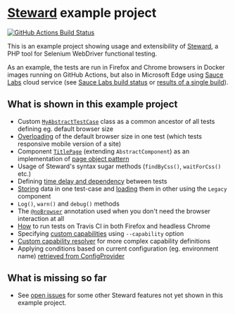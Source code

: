 # [Steward](https://github.com/lmc-eu/steward) example project
[![GitHub Actions Build Status](https://img.shields.io/github/workflow/status/lmc-eu/steward-example/Tests%20and%20linting?style=flat-square&label=GitHub%20Actions%20build)](https://github.com/lmc-eu/steward-example/actions)

This is an example project showing usage and extensibility of [Steward](https://github.com/lmc-eu/steward), a PHP tool for Selenium WebDriver functional testing.

As an example, the tests are run in Firefox and Chrome browsers in Docker images running on GitHub Actions, but also in Microsoft Edge using
[Sauce Labs](https://saucelabs.com/) cloud service (see [Sauce Labs build status](https://saucelabs.com/u/php-webdriver) or [results of a single build](https://saucelabs.com/beta/builds/4f1103bede17401d8f5f9f626ce8da26)).

## What is shown in this example project
- Custom [`MyAbstractTestCase`](https://github.com/lmc-eu/steward-example/blob/master/tests/MyAbstractTestCase.php) class as a common ancestor of all tests defining eg. default browser size
- [Overloading](https://github.com/lmc-eu/steward-example/blob/master/tests/MobileTitlePageTest.php#L16-L19) of the default browser size in one test (which tests responsive mobile version of a site)
- Component [`TitlePage`](https://github.com/lmc-eu/steward-example/blob/master/tests/Pages/TitlePage.php) (extending `AbstractComponent`) as an implementation of [page object pattern](https://martinfowler.com/bliki/PageObject.html)
- Usage of Steward's syntax sugar methods (`findByCss()`, `waitForCss()` etc.)
- Defining [time delay and dependency](https://github.com/lmc-eu/steward-example/blob/master/tests/DelayedExampleTest.php#L17-L18) between tests
- [Storing](https://github.com/lmc-eu/steward-example/blob/master/tests/SeedDataTest.php##L52-L53) data in one test-case and [loading](https://github.com/lmc-eu/steward-example/blob/master/tests/DelayedExampleTest.php#L30-L32) them in other using the `Legacy` component
- `Log()`, `warn()` and `debug()` methods
- The [`@noBrowser`](https://github.com/lmc-eu/steward-example/blob/master/tests/SeedDataTest.php#L21) annotation used when you don't need the browser interaction at all
- [How](https://github.com/lmc-eu/steward-example/blob/master/.travis.yml) to run tests on Travis CI in both Firefox and headless Chrome
- Specifying [custom capabilities](https://github.com/lmc-eu/steward-example/blob/master/.travis.yml) using `--capability` option
- [Custom capability resolver](https://github.com/lmc-eu/steward-example/blob/master/src/CustomCapabilitiesResolver.php) for more complex capability definitions
- Applying conditions based on current configuration (eg. environment name) [retrieved from ConfigProvider](https://github.com/lmc-eu/steward-example/blob/master/tests/MyAbstractTestCase.php#L25)

## What is missing so far
- See [open issues](https://github.com/lmc-eu/steward-example/labels/enhancement) for some other Steward features not yet shown in this example project.
